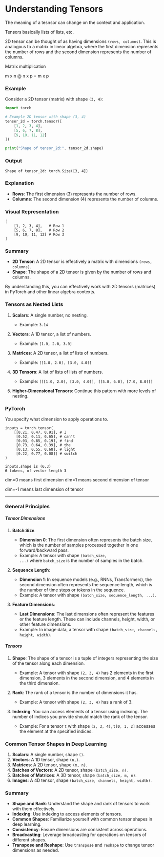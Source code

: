 # Understanding Tensors


The meaning of a tesnsor can change on the context and application.

Tensors basically lists of lists, etc.


2D tensor can be thought of as having dimensions `(rows, columns)`. This is analogous to a matrix in linear algebra, where the first dimension represents the number of rows and the second dimension represents the number of columns.

Matrix multiplication

m x n @ n x p = m x p

### Example

Consider a 2D tensor (matrix) with shape `(3, 4)`:

```python
import torch

# Example 2D tensor with shape (3, 4)
tensor_2d = torch.tensor([
    [1, 2, 3, 4],
    [5, 6, 7, 8],
    [9, 10, 11, 12]
])

print("Shape of tensor_2d:", tensor_2d.shape)
```

### Output

```
Shape of tensor_2d: torch.Size([3, 4])
```

### Explanation

- **Rows**: The first dimension (3) represents the number of rows.
- **Columns**: The second dimension (4) represents the number of columns.

### Visual Representation

```
[
    [1, 2, 3, 4],   # Row 1
    [5, 6, 7, 8],   # Row 2
    [9, 10, 11, 12] # Row 3
]
```

### Summary

- **2D Tensor**: A 2D tensor is effectively a matrix with dimensions `(rows, columns)`.
- **Shape**: The shape of a 2D tensor is given by the number of rows and columns.

By understanding this, you can effectively work with 2D tensors (matrices) in PyTorch and other linear algebra contexts.

### Tensors as Nested Lists

1. **Scalars**: A single number, no nesting.
    
    - Example: `3.14`
2. **Vectors**: A 1D tensor, a list of numbers.
    
    - Example: `[1.0, 2.0, 3.0]`
3. **Matrices**: A 2D tensor, a list of lists of numbers.
    
    - Example: `[[1.0, 2.0], [3.0, 4.0]]`
4. **3D Tensors**: A list of lists of lists of numbers.
    
    - Example: `[[[1.0, 2.0], [3.0, 4.0]], [[5.0, 6.0], [7.0, 8.0]]]`
5. **Higher-Dimensional Tensors**: Continue this pattern with more levels of nesting.


### PyTorch
You specify what dimension to apply operations to.

```
inputs = torch.tensor(
    [[0.21, 0.47, 0.91], # I
     [0.52, 0.11, 0.65], # can't
     [0.03, 0.85, 0.19], # find
     [0.73, 0.64, 0.39], # the
     [0.13, 0.55, 0.68], # light
     [0.22, 0.77, 0.08]] # switch
)

inputs.shape is (6,3)
6 tokens, of vector length 3
```

dim=0 means first dimension
dim=1 means second dimension of tensor


dim=-1 means last dimension of tensor


---
### General Principles
##### Tensor Dimensions
1. **Batch Size**:
    
    - **Dimension 0**: The first dimension often represents the batch size, which is the number of samples processed together in one forward/backward pass.
    - Example: A tensor with shape `(batch_size, ...)` where `batch_size` is the number of samples in the batch.
2. **Sequence Length**:
    
    - **Dimension 1**: In sequence models (e.g., RNNs, Transformers), the second dimension often represents the sequence length, which is the number of time steps or tokens in the sequence.
    - Example: A tensor with shape `(batch_size, sequence_length, ...)`.
3. **Feature Dimensions**:
    
    - **Last Dimensions**: The last dimensions often represent the features or the feature length. These can include channels, height, width, or other feature dimensions.
    - Example: In image data, a tensor with shape `(batch_size, channels, height, width)`.

##### Tensors
1. **Shape**: The shape of a tensor is a tuple of integers representing the size of the tensor along each dimension.
    
    - Example: A tensor with shape `(2, 3, 4)` has 2 elements in the first dimension, 3 elements in the second dimension, and 4 elements in the third dimension.
2. **Rank**: The rank of a tensor is the number of dimensions it has.
    
    - Example: A tensor with shape `(2, 3, 4)` has a rank of 3.
3. **Indexing**: You can access elements of a tensor using indexing. The number of indices you provide should match the rank of the tensor.
    
    - Example: For a tensor `t` with shape `(2, 3, 4)`, `t[0, 1, 2]` accesses the element at the specified indices.

### Common Tensor Shapes in Deep Learning

1. **Scalars**: A single number, shape `()`.
2. **Vectors**: A 1D tensor, shape `(n,)`.
3. **Matrices**: A 2D tensor, shape `(m, n)`.
4. **Batches of Vectors**: A 2D tensor, shape `(batch_size, n)`.
5. **Batches of Matrices**: A 3D tensor, shape `(batch_size, m, n)`.
6. **Images**: A 4D tensor, shape `(batch_size, channels, height, width)`.

### Summary
- **Shape and Rank**: Understand the shape and rank of tensors to work with them effectively.
- **Indexing**: Use indexing to access elements of tensors.
- **Common Shapes**: Familiarize yourself with common tensor shapes in deep learning.
- **Consistency**: Ensure dimensions are consistent across operations.
- **Broadcasting**: Leverage broadcasting for operations on tensors of different shapes.
- **Transpose and Reshape**: Use `transpose` and `reshape` to change tensor dimensions as needed.